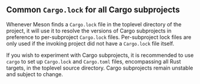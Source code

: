 ## Common `Cargo.lock` for all Cargo subprojects

Whenever Meson finds a `Cargo.lock` file in the toplevel directory
of the project, it will use it to resolve the versions of Cargo
subprojects in preference to per-subproject `Cargo.lock` files.
Per-subproject lock files are only used if the invoking project
did not have a `Cargo.lock` file itself.

If you wish to experiment with Cargo subprojects, it is recommended
to use `cargo` to set up `Cargo.lock` and `Cargo.toml` files,
encompassing all Rust targets, in the toplevel source directory.
Cargo subprojects remain unstable and subject to change.
